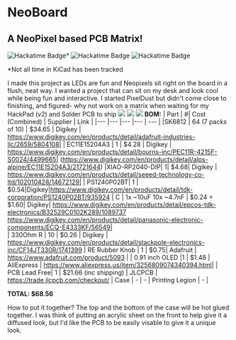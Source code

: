 # NeoBoard
## A NeoPixel based PCB Matrix!


![Hackatime Badge](https://hackatime-badge.hackclub.com/U0824G9PTFE/Pixeldust/?color=314cb0&label=Time%20Tracked%20In%20KiCad)*
![Hackatime Badge](https://hackatime-badge.hackclub.com/U0824G9PTFE/neoboard-case/?color=64BB58&label=Time%20Tracked%20In%20OnShape)
![Hackatime Badge](https://hackatime-badge.hackclub.com/U0824G9PTFE/neoboard/?color=red&label=Time%20Journaling)

*Not all time in KiCad has been tracked


I made this project as LEDs are fun and Neopixels sit right on the board in a flush, neat way. I wanted a project that can sit on my desk and look cool while being fun and interactive. I started PixelDust but didn't come close to finishing, and figured- why not work on a matrix when waiting for my HackPad (v2) and Solder PCB to ship
![](https://hc-cdn.hel1.your-objectstorage.com/s/v3/8377be47c38cc220d4230f117ebddfec74ac3150_screenshot_2025-06-22_at_6.47.11___pm.png)
![](https://hc-cdn.hel1.your-objectstorage.com/s/v3/3c2e57406e511e0e373404e9e97b731550a60340_screenshot_2025-06-22_at_6.46.30___pm.png)
![](https://hc-cdn.hel1.your-objectstorage.com/s/v3/49ab6dba3d9518cfec00026b15b3d6b9658c8ea2_screenshot_2025-06-22_at_6.47.40___pm.png)
**BOM:**
|  Part | #| Cost (Combined) | Supplier  | Link |
|---    |--- |---             |---        | ---  |
|SK6812	| 64 (7 packs of 10) | $34.65 | Digikey | https://www.digikey.com/en/products/detail/adafruit-industries-llc/2659/5804108|
|  EC11E15204A3 | 1  | $4.28 | Digikey |  https://www.digikey.com/en/products/detail/bourns-inc/PEC11R-4215F-S0024/4499665| (https://www.digikey.com/en/products/detail/alps-alpine/EC11E15204A3/21721644)
|XIAO-RP2040-DIP| 1| $4.68| Digikey | https://www.digikey.com/en/products/detail/seeed-technology-co-ltd/102010428/14672129|
| PS1240P02BT| 1 | $0.54|Digikey|https://www.digikey.com/en/products/detail/tdk-corporation/PS1240P02BT/935924
|   C   | 1x ~10uF 10x ~4.7nF | $0.24 + $1.60| Digikey| https://www.digikey.com/en/products/detail/epcos-tdk-electronics/B32529C0102K289/1089737 https://www.digikey.com/en/products/detail/panasonic-electronic-components/ECQ-E4333KF/56549|  
| 330Ohm R | 10 | $0.26 | Digikey | https://www.digikey.com/en/products/detail/stackpole-electronics-inc/CF14JT330R/1741399
|  RE Rubber Knob    | 1 | $0.75| Adafruit | https://www.adafruit.com/product/5093 | 
| 0.91 inch OLED |1 | $1.48 | AliExpress | https://www.aliexpress.us/item/3256809074340394.html|
| PCB Lead Free| 1 | $21.66 (inc shipping) | JLCPCB | https://trade.jlcpcb.com/checkout/
| Case | - | - | Printing Legion | - |

**TOTAL: $68.56**


How to put it together?
The top and the bottom of the case will be hot glued together. I was think of putting an acrylic sheet on the front to help give it a diffused look, but I'd like the PCB to be easily visable to give it a unique look.